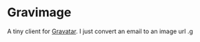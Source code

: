 # Gravimage


A tiny client for [Gravatar](https://secure.gravatar.com/). I just convert an email to an image url .g

